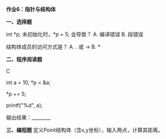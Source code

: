 **作业6：指针与结构体**

**一、选择题**

int *p; 未初始化时，*p = 5; 会导致？ A. 编译错误 B. 段错误

结构体成员的访问方式是？ A. . 或 -> B. *

**二、程序阅读题**

C

int a = 10, *p = &a;

*p += 5;

printf("%d", a);

输出结果：________

**三、编程题** 定义Point结构体（含x,y坐标），输入两点，计算其距离。
